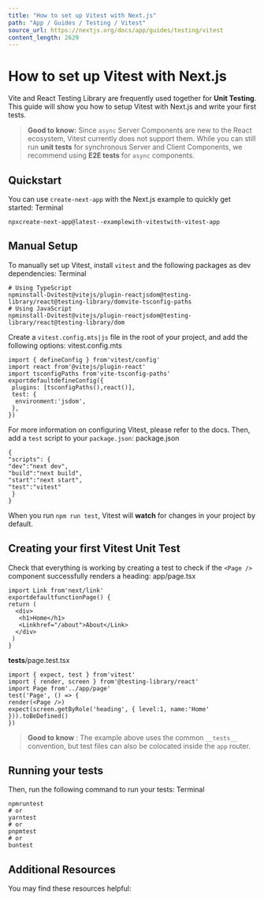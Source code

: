 ```yaml
---
title: "How to set up Vitest with Next.js"
path: "App / Guides / Testing / Vitest"
source_url: https://nextjs.org/docs/app/guides/testing/vitest
content_length: 2629
---
```


# How to set up Vitest with Next.js
Vite and React Testing Library are frequently used together for **Unit Testing**. This guide will show you how to setup Vitest with Next.js and write your first tests.
> **Good to know:** Since `async` Server Components are new to the React ecosystem, Vitest currently does not support them. While you can still run **unit tests** for synchronous Server and Client Components, we recommend using **E2E tests** for `async` components.
## Quickstart
You can use `create-next-app` with the Next.js example to quickly get started:
Terminal
```
npxcreate-next-app@latest--examplewith-vitestwith-vitest-app
```

## Manual Setup
To manually set up Vitest, install `vitest` and the following packages as dev dependencies:
Terminal
```
# Using TypeScript
npminstall-Dvitest@vitejs/plugin-reactjsdom@testing-library/react@testing-library/domvite-tsconfig-paths
# Using JavaScript
npminstall-Dvitest@vitejs/plugin-reactjsdom@testing-library/react@testing-library/dom
```

Create a `vitest.config.mts|js` file in the root of your project, and add the following options:
vitest.config.mts
```
import { defineConfig } from'vitest/config'
import react from'@vitejs/plugin-react'
import tsconfigPaths from'vite-tsconfig-paths'
exportdefaultdefineConfig({
 plugins: [tsconfigPaths(),react()],
 test: {
  environment:'jsdom',
 },
})
```

For more information on configuring Vitest, please refer to the docs.
Then, add a `test` script to your `package.json`:
package.json
```
{
"scripts": {
"dev":"next dev",
"build":"next build",
"start":"next start",
"test":"vitest"
 }
}
```

When you run `npm run test`, Vitest will **watch** for changes in your project by default.
## Creating your first Vitest Unit Test
Check that everything is working by creating a test to check if the `<Page />` component successfully renders a heading:
app/page.tsx
```
import Link from'next/link'
exportdefaultfunctionPage() {
return (
  <div>
   <h1>Home</h1>
   <Linkhref="/about">About</Link>
  </div>
 )
}
```

__tests__/page.test.tsx
```
import { expect, test } from'vitest'
import { render, screen } from'@testing-library/react'
import Page from'../app/page'
test('Page', () => {
render(<Page />)
expect(screen.getByRole('heading', { level:1, name:'Home' })).toBeDefined()
})
```

> **Good to know** : The example above uses the common `__tests__` convention, but test files can also be colocated inside the `app` router.
## Running your tests
Then, run the following command to run your tests:
Terminal
```
npmruntest
# or
yarntest
# or
pnpmtest
# or
buntest
```

## Additional Resources
You may find these resources helpful:

